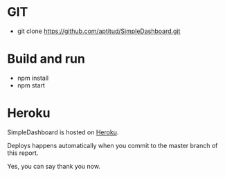 GIT
===
* git clone https://github.com/aptitud/SimpleDashboard.git

Build and run
=============
* npm install
* npm start

Heroku
======

SimpleDashboard is hosted on [Heroku](http://aptituddashboard.herokuapp.com/).

Deploys happens automatically when you commit to the master branch of this report. 

Yes, you can say thank you now. 


